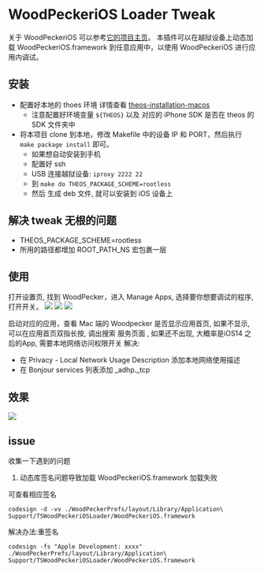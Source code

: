 # WoodPeckeriOS Loader Tweak

关于 WoodPeckeriOS 可以参考[它的项目主页](https://github.com/appwoodpecker/woodpecker-ios)。
本插件可以在越狱设备上动态加载 WoodPeckeriOS.framework 到任意应用中，以使用 WoodPeckeriOS 进行应用内调试。

## 安装
- 配置好本地的 thoes 环境 详情查看 [theos-installation-macos](https://theos.dev/docs/installation-macos)
  - 注意配置好环境变量 `${THEOS}` 以及 对应的 iPhone SDK 是否在 theos 的 SDK 文件夹中
- 将本项目 clone 到本地，修改 Makefile 中的设备 IP 和 PORT，然后执行 `make package install` 即可。
  - 如果想自动安装到手机
  - 配置好 ssh 
  - USB 连接越狱设备: `iproxy 2222 22`
  - 到 `make do THEOS_PACKAGE_SCHEME=rootless`
  - 然后 生成 deb 文件, 就可以安装到 iOS 设备上

## 解决 tweak 无根的问题
- THEOS_PACKAGE_SCHEME=rootless
- 所用的路径都增加 ROOT_PATH_NS  宏包裹一层

## 使用

打开设置页, 找到 WoodPecker，进入 Manage Apps, 选择要你想要调试的程序, 打开开关。
![](./snapshot/settings-01.png)
![](./snapshot/settings-02.png)
![](./snapshot/settings-03.png)

启动对应的应用，查看 Mac 端的 Woodpecker 是否显示应用首页, 如果不显示, 可以在应用首页双指长按, 调出搜索 服务页面 ,
如果还不出现, 大概率是iOS14 之后的App, 需要本地网络访问权限开关
解决:
- 在 Privacy - Local Network Usage Description 添加本地网络使用描述
- 在 Bonjour services 列表添加 _adhp._tcp

## 效果

![](./snapshot/screenshot.jpg)


## issue
收集一下遇到的问题
1. 动态库签名问题导致加载  WoodPeckeriOS.framework 加载失败

可查看相应签名

```
codesign -d -vv ./WoodPeckerPrefs/layout/Library/Application\ Support/TSWoodPeckeriOSLoader/WoodPeckeriOS.framework
```

解决办法:重签名

```
codesign -fs "Apple Development: xxxx" ./WoodPeckerPrefs/layout/Library/Application\ Support/TSWoodPeckeriOSLoader/WoodPeckeriOS.framework
```